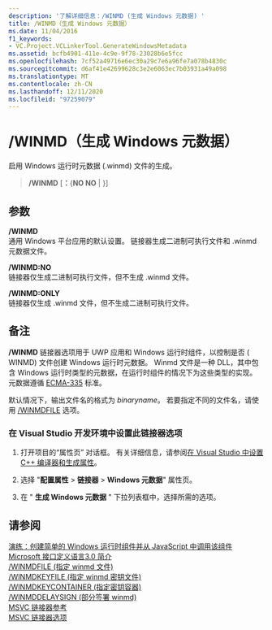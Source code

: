 ```yaml
---
description: '了解详细信息：/WINMD (生成 Windows 元数据) '
title: /WINMD（生成 Windows 元数据）
ms.date: 11/04/2016
f1_keywords:
- VC.Project.VCLinkerTool.GenerateWindowsMetadata
ms.assetid: bcfb4901-411e-4c9e-9f78-23028b6e5fcc
ms.openlocfilehash: 7cf52a49716e6ec30a29c7e6a96fe7a078b4830c
ms.sourcegitcommit: d6af41e42699628c3e2e6063ec7b03931a49a098
ms.translationtype: MT
ms.contentlocale: zh-CN
ms.lasthandoff: 12/11/2020
ms.locfileid: "97259079"
---
```

# <a name="winmd-generate-windows-metadata"></a>/WINMD（生成 Windows 元数据）

启用 Windows 运行时元数据 (.winmd) 文件的生成。

> **/WINMD** \[**：**{**NO NO** \| }]

## <a name="arguments"></a>参数

**/WINMD**<br/>
通用 Windows 平台应用的默认设置。 链接器生成二进制可执行文件和 .winmd 元数据文件。

**/WINMD:NO**<br/>
链接器仅生成二进制可执行文件，但不生成 .winmd 文件。

**/WINMD:ONLY**<br/>
链接器仅生成 .winmd 文件，但不生成二进制可执行文件。

## <a name="remarks"></a>备注

**/WINMD** 链接器选项用于 UWP 应用和 Windows 运行时组件，以控制是否 ( WINMD) 文件创建 Windows 运行时元数据。 Winmd 文件是一种 DLL，其中包含 Windows 运行时类型的元数据，在运行时组件的情况下为这些类型的实现。 元数据遵循 [ECMA-335](https://www.ecma-international.org/publications/standards/Ecma-335.htm) 标准。

默认情况下，输出文件名的格式为 *binaryname*。 若要指定不同的文件名，请使用 [/WINMDFILE](winmdfile-specify-winmd-file.md) 选项。

### <a name="to-set-this-linker-option-in-the-visual-studio-development-environment"></a>在 Visual Studio 开发环境中设置此链接器选项

1. 打开项目的“属性页”  对话框。 有关详细信息，请参阅[在 Visual Studio 中设置 C++ 编译器和生成属性](../working-with-project-properties.md)。

1. 选择 "**配置属性**  >  **链接器**  >  **Windows 元数据**" 属性页。

1. 在 " **生成 Windows 元数据** " 下拉列表框中，选择所需的选项。

## <a name="see-also"></a>请参阅

[演练：创建简单的 Windows 运行时组件并从 JavaScript 中调用该组件](/windows/uwp/winrt-components/walkthrough-creating-a-simple-windows-runtime-component-and-calling-it-from-javascript)<br/>
[Microsoft 接口定义语言3.0 简介](/uwp/midl-3/intro)<br/>
[/WINMDFILE (指定 winmd 文件) ](winmdfile-specify-winmd-file.md)<br/>
[/WINMDKEYFILE (指定 winmd 密钥文件) ](winmdkeyfile-specify-winmd-key-file.md)<br/>
[/WINMDKEYCONTAINER (指定密钥容器) ](winmdkeycontainer-specify-key-container.md)<br/>
[/WINMDDELAYSIGN (部分签署 winmd) ](winmddelaysign-partially-sign-a-winmd.md)<br/>
[MSVC 链接器参考](linking.md)<br/>
[MSVC 链接器选项](linker-options.md)
